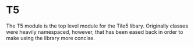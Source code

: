 T5
==

The T5 module is the top level module for the Tile5 libary.  Originally
classes were heavily namespaced, however, that has been eased back in 
order to make using the library more concise.